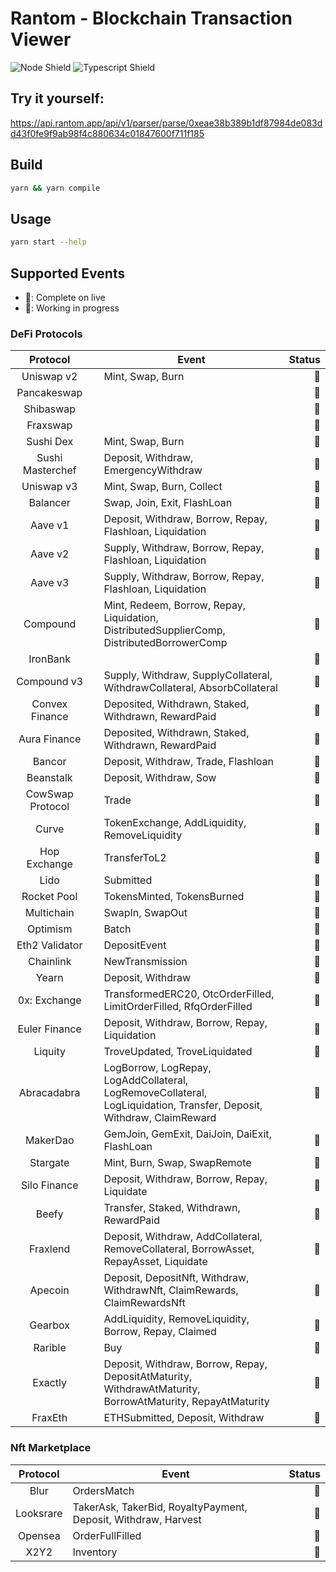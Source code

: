 # Rantom - Blockchain Transaction Viewer

![Node Shield](https://img.shields.io/badge/Node-%5E16.0.0-brightgreen?style=flat-square&logo=JavaScript)
![Typescript Shield](https://img.shields.io/badge/Typescript-%5E4.6.3-blue?style=flat-square&logo=TypeScript)

## Try it yourself:
https://api.rantom.app/api/v1/parser/parse/0xeae38b389b1df87984de083dd43f0fe9f9ab98f4c880634c01847600f711f185

## Build
```bash
yarn && yarn compile
```

## Usage
```bash
yarn start --help
```

## Supported Events

- 🌱: Complete on live
- 🔨: Working in progress

### DeFi Protocols

|     Protocol     |     | Event                                                                                                                | Status |
|:----------------:|:----|----------------------------------------------------------------------------------------------------------------------|-------:|
|    Uniswap v2    |     | Mint, Swap, Burn                                                                                                     |     🌱 |
|   Pancakeswap    |     |                                                                                                                      |     🌱 |
|    Shibaswap     |     |                                                                                                                      |     🌱 |
|     Fraxswap     |     |                                                                                                                      |     🌱 |
|    Sushi Dex     |     | Mint, Swap, Burn                                                                                                     |     🌱 |
| Sushi Masterchef |     | Deposit, Withdraw, EmergencyWithdraw                                                                                 |     🌱 |
|    Uniswap v3    |     | Mint, Swap, Burn, Collect                                                                                            |     🌱 |
|     Balancer     |     | Swap, Join, Exit, FlashLoan                                                                                          |     🌱 |
|     Aave v1      |     | Deposit, Withdraw, Borrow, Repay, Flashloan, Liquidation                                                             |     🌱 |
|     Aave v2      |     | Supply, Withdraw, Borrow, Repay, Flashloan, Liquidation                                                              |     🌱 |
|     Aave v3      |     | Supply, Withdraw, Borrow, Repay, Flashloan, Liquidation                                                              |     🌱 |
|     Compound     |     | Mint, Redeem, Borrow, Repay, Liquidation, DistributedSupplierComp, DistributedBorrowerComp                           |     🌱 |
|     IronBank     |     |                                                                                                                      |     🌱 |
|   Compound v3    |     | Supply, Withdraw, SupplyCollateral, WithdrawCollateral, AbsorbCollateral                                             |     🌱 |
|  Convex Finance  |     | Deposited, Withdrawn, Staked, Withdrawn, RewardPaid                                                                  |     🌱 |
|   Aura Finance   |     | Deposited, Withdrawn, Staked, Withdrawn, RewardPaid                                                                  |     🌱 |
|      Bancor      |     | Deposit, Withdraw, Trade, Flashloan                                                                                  |     🌱 |
|    Beanstalk     |     | Deposit, Withdraw, Sow                                                                                               |     🌱 |
| CowSwap Protocol |     | Trade                                                                                                                |     🌱 |
|      Curve       |     | TokenExchange, AddLiquidity, RemoveLiquidity                                                                         |     🌱 |
|   Hop Exchange   |     | TransferToL2                                                                                                         |     🌱 |
|       Lido       |     | Submitted                                                                                                            |     🌱 |
|   Rocket Pool    |     | TokensMinted, TokensBurned                                                                                           |     🌱 |
|    Multichain    |     | SwapIn, SwapOut                                                                                                      |     🌱 |
|     Optimism     |     | Batch                                                                                                                |     🌱 |
|  Eth2 Validator  |     | DepositEvent                                                                                                         |     🌱 |
|    Chainlink     |     | NewTransmission                                                                                                      |     🌱 |
|      Yearn       |     | Deposit, Withdraw                                                                                                    |     🌱 |
|   0x: Exchange   |     | TransformedERC20, OtcOrderFilled, LimitOrderFilled, RfqOrderFilled                                                   |     🌱 |
|  Euler Finance   |     | Deposit, Withdraw, Borrow, Repay, Liquidation                                                                        |     🌱 |
|     Liquity      |     | TroveUpdated, TroveLiquidated                                                                                        |     🌱 |
|   Abracadabra    |     | LogBorrow, LogRepay, LogAddCollateral, LogRemoveCollateral, LogLiquidation, Transfer, Deposit, Withdraw, ClaimReward |     🌱 |
|     MakerDao     |     | GemJoin, GemExit, DaiJoin, DaiExit, FlashLoan                                                                        |     🌱 |
|     Stargate     |     | Mint, Burn, Swap, SwapRemote                                                                                         |     🌱 |
|   Silo Finance   |     | Deposit, Withdraw, Borrow, Repay, Liquidate                                                                          |     🌱 |
|      Beefy       |     | Transfer, Staked, Withdrawn, RewardPaid                                                                              |     🌱 |
|     Fraxlend     |     | Deposit, Withdraw, AddCollateral, RemoveCollateral, BorrowAsset, RepayAsset, Liquidate                               |     🌱 |
|     Apecoin      |     | Deposit, DepositNft, Withdraw, WithdrawNft, ClaimRewards, ClaimRewardsNft                                            |     🌱 |
|     Gearbox      |     | AddLiquidity, RemoveLiquidity, Borrow, Repay, Claimed                                                                |     🌱 |
|     Rarible      |     | Buy                                                                                                                  |     🌱 |
|     Exactly      |     | Deposit, Withdraw, Borrow, Repay, DepositAtMaturity, WithdrawAtMaturity, BorrowAtMaturity, RepayAtMaturity           |     🌱 |
|     FraxEth      |     | ETHSubmitted, Deposit, Withdraw                                                                                      |     🌱 |

### Nft Marketplace

| Protocol  | Event                                                          | Status |
|:---------:|----------------------------------------------------------------|-------:|
|   Blur    | OrdersMatch                                                    |     🌱 |
| Looksrare | TakerAsk, TakerBid, RoyaltyPayment, Deposit, Withdraw, Harvest |     🌱 |
|  Opensea  | OrderFullFilled                                                |     🌱 |
|   X2Y2    | Inventory                                                      |     🌱 |
